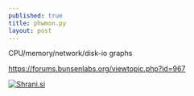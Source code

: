 ```yaml
---
published: true
title: phwmon.py
layout: post
---
```

CPU/memory/network/disk-io graphs  

<https://forums.bunsenlabs.org/viewtopic.php?id=967>

<a href="http://shrani.si/f/3A/UG/2n73wKlp/nice.png"><img src="http://shrani.si/t/3A/UG/2n73wKlp/nice.jpg" style="border: 0px;" alt="Shrani.si"/></a>